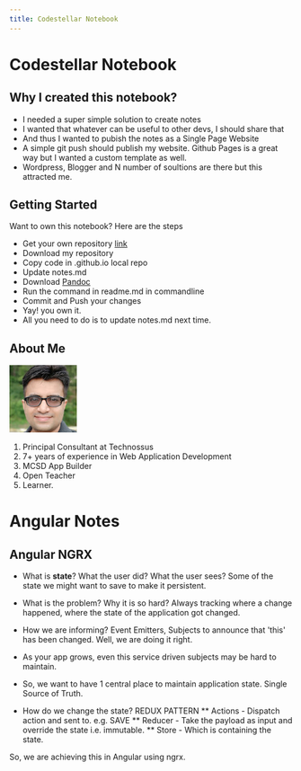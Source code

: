```yaml
---
title: Codestellar Notebook
---
```


# Codestellar Notebook

## Why I created this notebook?

* I needed a super simple solution to create notes
* I wanted that whatever can be useful to other devs, I should share that
* And thus I wanted to pubish the notes as a Single Page Website
* A simple git push should publish my website. Github Pages is a great way but I wanted a custom template as well.
* Wordpress, Blogger and N number of soultions are there but this attracted me.

## Getting Started
Want to own this notebook? Here are the steps
* Get your own repository [link](https://pages.github.com/)
* Download my repository
* Copy code in <yourrepo>.github.io local repo
* Update notes.md
* Download [Pandoc](https://pandoc.org/installing.html)
* Run the command in readme.md in commandline
* Commit and Push your changes
* Yay! you own it.
* All you need to do is to update notes.md next time.

## About Me

![](images/me.jpg)
1. Principal Consultant at Technossus
1. 7+ years of experience in Web Application Development
1. MCSD App Builder
1. Open Teacher
1. Learner.

# Angular Notes

## Angular NGRX

* What is **state**?
What the user did? What the user sees? Some of the state we might want to save to make it persistent.

* What is the problem? Why it is so hard?
Always tracking where a change happened, where the state of the application got changed.

* How we are informing?
Event Emitters, Subjects to announce that 'this' has been changed. Well, we are doing it right.

* As your app grows, even this service driven subjects may be hard to maintain.

* So, we want to have 1 central place to maintain application state. Single Source of Truth. 

* How do we change the state? REDUX PATTERN
** Actions - Dispatch action and sent to. e.g. SAVE
** Reducer - Take the payload as input and override the state i.e. immutable.
** Store - Which is containing the state.

So, we are achieving this in Angular using ngrx.




